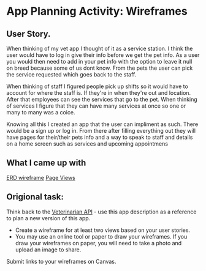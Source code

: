 # App Planning Activity: Wireframes

## User Story. 

When thinking of my vet app I thought of it as a service station. I think the user would have to log in give their info before we get the pet info. As a user you would then need to add in your pet info with the option to leave it null on breed because some of us dont know. From the pets the user can pick the service requested which goes back to the staff. 

When thinking of staff I figured people pick up shifts so it would have to account for where the staff is. If they're in when they're out and location. After that employees can see the services that go to the pet. When thinking of services I figure that they can have many services at once so one or many to many was a coice. 

Knowing all this I created an app that the user can impliment as such. There would be a sign up or log in. From there after filling everything out they will have pages for their/their pets info and a way to speak to staff and details on a home screen such as services and upcoming appointmens

## What I came up with

[ERD wireframe](./assets/ERD.png)
[Page Views](./assets/Mockup.png)

## Origional task: 

Think back to the [Veterinarian API](./veterinarian-api-description.md) - use this app description as a reference to plan a new version of this app.

- Create a wireframe for at least two views based on your user stories.
- You may use an online tool or paper to draw your wireframes. If you draw your wireframes on paper, you will need to take a photo and upload an image to share.

Submit links to your wireframes on Canvas.
